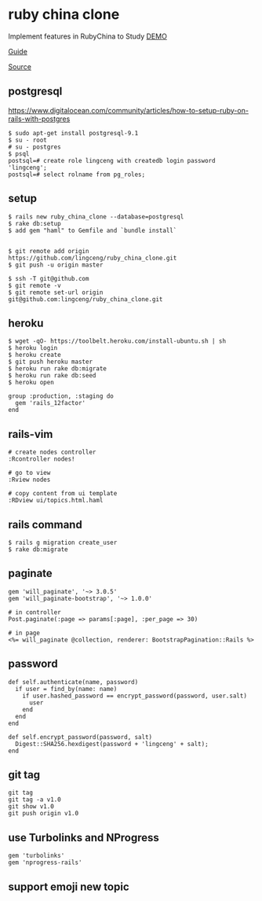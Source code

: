 # ruby china clone
Implement features in RubyChina to Study
[DEMO]( http://obscure-badlands-9175.herokuapp.com/) 

[Guide](http://railscasts-china.com/episodes/kevin-open-class)

[Source]( https://github.com/lingceng/ruby_china_clone.git )

## postgresql
https://www.digitalocean.com/community/articles/how-to-setup-ruby-on-rails-with-postgres

    $ sudo apt-get install postgresql-9.1
    $ su - root
    # su - postgres
    $ psql
    postsql=# create role lingceng with createdb login password 'lingceng';
    postsql=# select rolname from pg_roles;

## setup
    $ rails new ruby_china_clone --database=postgresql
    $ rake db:setup
    $ add gem "haml" to Gemfile and `bundle install`


    $ git remote add origin https://github.com/lingceng/ruby_china_clone.git
    $ git push -u origin master

    $ ssh -T git@github.com
    $ git remote -v 
    $ git remote set-url origin git@github.com:lingceng/ruby_china_clone.git 

## heroku
    $ wget -qO- https://toolbelt.heroku.com/install-ubuntu.sh | sh
    $ heroku login
    $ heroku create
    $ git push heroku master
    $ heroku run rake db:migrate
    $ heroku run rake db:seed
    $ heroku open
    
    group :production, :staging do
      gem 'rails_12factor'
    end
    

## rails-vim
    # create nodes controller
    :Rcontroller nodes!
    
    # go to view
    :Rview nodes

    # copy content from ui template
    :RDview ui/topics.html.haml

## rails command
    $ rails g migration create_user
    $ rake db:migrate

## paginate
    gem 'will_paginate', '~> 3.0.5'
    gem 'will_paginate-bootstrap', '~> 1.0.0'

    # in controller
    Post.paginate(:page => params[:page], :per_page => 30)

    # in page
    <%= will_paginate @collection, renderer: BootstrapPagination::Rails %>

## password
    def self.authenticate(name, password) 
      if user = find_by(name: name)
        if user.hashed_password == encrypt_password(password, user.salt)
          user
        end
      end
    end

    def self.encrypt_password(password, salt)
      Digest::SHA256.hexdigest(password + 'lingceng' + salt);
    end
## git tag
    git tag
    git tag -a v1.0
    git show v1.0
    git push origin v1.0

## use Turbolinks and NProgress 
    gem 'turbolinks'
    gem 'nprogress-rails'

## support emoji new topic

